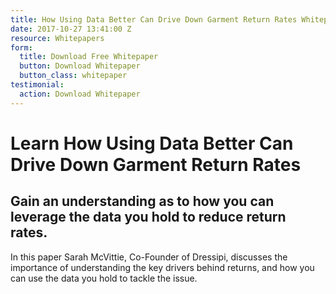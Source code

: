 ```yaml
---
title: How Using Data Better Can Drive Down Garment Return Rates Whitepaper
date: 2017-10-27 13:41:00 Z
resource: Whitepapers
form:
  title: Download Free Whitepaper
  button: Download Whitepaper
  button_class: whitepaper
testimonial:
  action: Download Whitepaper
---
```


# Learn How Using Data Better Can Drive Down Garment Return Rates

## Gain an understanding as to how you can leverage the data you hold to reduce return rates.

In this paper Sarah McVittie, Co-Founder of Dressipi, discusses the importance of understanding the key drivers behind returns, and how you can use the data you hold to tackle the issue.